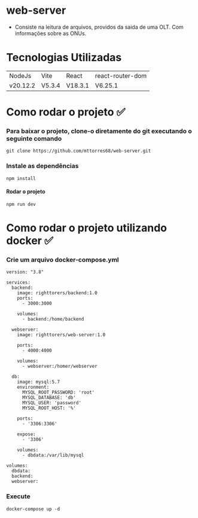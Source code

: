 # web-server
* Consiste na leitura de arquivos, providos da saida de uma OLT. Com informações sobre as ONUs.


# Tecnologias Utilizadas
<table>
  <tr>
    <td>NodeJs</td>
    <td>Vite</td>
    <td>React</td>
    <td>react-router-dom</td>
  </tr>
  <tr>
    <td>v20.12.2</td>
    <td>V5.3.4</td>
    <td>V18.3.1</td>
    <td>V6.25.1</td>
  </tr>
</table>

# Como rodar o projeto ✅
### Para baixar o projeto, clone-o diretamente do git executando o seguinte comando
```
git clone https://github.com/mttorres68/web-server.git
```

### Instale as dependências 
```
npm install
```

#### Rodar o projeto
```
npm run dev
```

# Como rodar o projeto utilizando docker ✅

### Crie um arquivo docker-compose.yml
```
version: "3.8"

services:
  backend:
    image: righttorers/backend:1.0
    ports:
      - 3000:3000

    volumes:
      - backend:/home/backend

  webserver:
    image: righttorers/web-server:1.0

    ports:
      - 4000:4000

    volumes:
      - webserver:/homer/webserver

  db:
    image: mysql:5.7
    environment:
      MYSQL_ROOT_PASSWORD: 'root'
      MYSQL_DATABASE: 'db'
      MYSQL_USER: 'password'
      MYSQL_ROOT_HOST: '%'
    
    ports:
      - '3306:3306'
    
    expose:
      - '3306'

    volumes:
      - dbdata:/var/lib/mysql
    
volumes:
  dbdata:
  backend:
  webserver:
```
### Execute
```
docker-compose up -d
```


